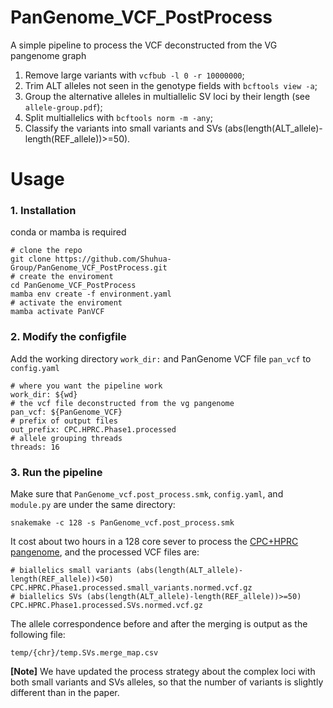 # PanGenome_VCF_PostProcess
A simple pipeline to process the VCF deconstructed from the VG pangenome graph 
1. Remove large variants with `vcfbub -l 0 -r 10000000`;
2. Trim ALT alleles not seen in the genotype fields with `bcftools view -a`;
3. Group the alternative alleles in multiallelic SV loci by their length (see `allele-group.pdf`);
4. Split multiallelics with `bcftools norm -m -any`;
5. Classify the variants into small variants and SVs (abs(length(ALT_allele)-length(REF_allele))>=50). 

# Usage
### 1. Installation
conda or mamba is required
```
# clone the repo
git clone https://github.com/Shuhua-Group/PanGenome_VCF_PostProcess.git
# create the enviroment
cd PanGenome_VCF_PostProcess
mamba env create -f environment.yaml
# activate the enviroment
mamba activate PanVCF
```
### 2. Modify the configfile
Add the working directory `work_dir:` and PanGenome VCF file `pan_vcf` to `config.yaml` 
```
# where you want the pipeline work
work_dir: ${wd}
# the vcf file deconstructed from the vg pangenome 
pan_vcf: ${PanGenome_VCF}
# prefix of output files 
out_prefix: CPC.HPRC.Phase1.processed
# allele grouping threads
threads: 16
```
### 3. Run the pipeline
Make sure that `PanGenome_vcf.post_process.smk`, `config.yaml`, and `module.py` are under the same directory:
```
snakemake -c 128 -s PanGenome_vcf.post_process.smk
```
It cost about two hours in a 128 core sever to process the [CPC+HPRC pangenome](https://pog.fudan.edu.cn/cpc/files/CPC.HPRC.Phase1.CHM13v2/CPC.HPRC.Phase1.CHM13v2.vcf.gz), and the processed VCF files are:
```
# biallelics small variants (abs(length(ALT_allele)-length(REF_allele))<50)
CPC.HPRC.Phase1.processed.small_variants.normed.vcf.gz
# biallelics SVs (abs(length(ALT_allele)-length(REF_allele))>=50)
CPC.HPRC.Phase1.processed.SVs.normed.vcf.gz
```
The allele correspondence before and after the merging is output as the following file:
```
temp/{chr}/temp.SVs.merge_map.csv
```

**[Note]** We have updated the process strategy about the complex loci with both small variants and SVs alleles, so that the number of variants is slightly different than in the paper.
